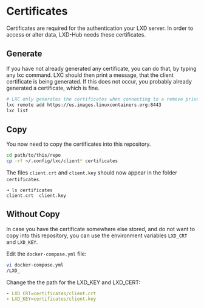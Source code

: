 # Certificates

Certificates are required for the authentication your LXD server.
In order to access or alter data, LXD-Hub needs these certificates.

## Generate

If you have not already generated any certificate, you can do that,
by typing any lxc command. LXC should then print a message, that the client
certificate is being generated. If this does not occur, you
probably already generated a certificate, which is fine.

```bash
# LXC only generates the certificates when connecting to a remove private LXD instance over https
lxc remote add https://us.images.linuxcontainers.org:8443
lxc list
```

## Copy

You now need to copy the certificates into this repository.

```bash
cd path/to/this/repo
cp -rf ~/.config/lxc/client* certificates
```

The files `client.crt` and `client.key` should now appear in the folder `certificates`.

```
➜ ls certificates
client.crt  client.key
```

## Without Copy

In case you have the certificate somewhere else stored, and do not
want to copy into this repository, you can use the environment variables
`LXD_CRT` and `LXD_KEY`.

Edit the `docker-compose.yml` file:

```bash
vi docker-compose.yml
/LXD_
```

Change the the path for the LXD_KEY and LXD_CERT:

```YAML
- LXD_CRT=certificates/client.crt
- LXD_KEY=certificates/client.key
```
